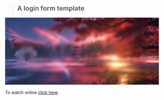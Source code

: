 > ## A login form template

![screen shots](media/screen.png)

To watch online [click here](https://khodewmj.github.io/Forms).
